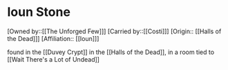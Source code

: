 
# Ioun Stone
[Owned by::[[The Unforged Few]]]
[Carried by::[[Costi]]]
[Origin:: [[Halls of the Dead]]]
[Affiliation:: [[Ioun]]]

found in the [[Duvey Crypt]] in the [[Halls of the Dead]], in a room tied to [[Wait There's a Lot of Undead]] 